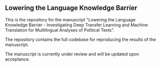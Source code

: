 ## Lowering the Language Knowledge Barrier 

This is the repository for the manuscript "Lowering the Language Knowledge Barrier - Investigating Deep Transfer Learning and Machine Translation for Multilingual Analyses of Political Texts".

The repository contains the full codebase for reproducing the results of the manuscript.

The manuscript is currently under review and will be updated upon acceptance. 




